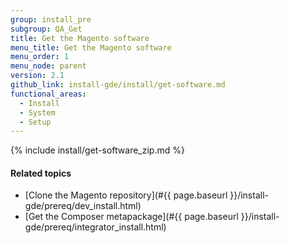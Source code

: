 ```yaml
---
group: install_pre
subgroup: QA_Get
title: Get the Magento software
menu_title: Get the Magento software
menu_order: 1
menu_node: parent
version: 2.1
github_link: install-gde/install/get-software.md
functional_areas:
  - Install
  - System
  - Setup
---
```


{% include install/get-software_zip.md %}

#### Related topics

-   [Clone the Magento repository](#{{ page.baseurl }}/install-gde/prereq/dev_install.html)
-   [Get the Composer metapackage](#{{ page.baseurl }}/install-gde/prereq/integrator_install.html)
